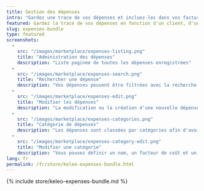 ```yaml
---
title: Gestion des dépenses
intro: "Gardez une trace de vos dépenses et incluez-les dans vos factures."
featured: Gardez la trace de vos dépenses en fonction d'un client, d'un projet et d'une activité. Ces dépenses peuvent être classées par catégorie et incluses dans vos factures.  
slug: expenses-bundle
type: featured
screenshots:
  - 
    src: "/images/marketplace/expenses-listing.png"
    title: "Administration des dépenses"
    description: "Liste paginée de toutes les dépenses enregistrées"
  - 
    src: "/images/marketplace/expenses-search.png"
    title: "Rechercher une dépense"
    description: "Vos dépenses peuvent être filtrées avec la recherche trouvée dans plusieurs écrans Kimai."
  - 
    src: "/images/marketplace/expenses-edit.png"
    title: "Modifier les dépenses"
    description: "La modification ou la création d'une nouvelle dépense vous permet de saisir les champs suivants"
  - 
    src: "/images/marketplace/expenses-categories.png"
    title: "Catégorie de dépenses"
    description: "Les dépenses sont classées par catégories afin d'avoir une meilleure vue d'ensemble et des options de filtrage."
  - 
    src: "/images/marketplace/expenses-category-edit.png"
    title: "Modifier une catégorie"
    description: "Vous pouvez définir un nom, un facteur de coût et un bref texte d'aide pour chaque catégorie."
lang: fr
permalink: /fr/store/keleo-expenses-bundle.html
---
```


{% include store/keleo-expenses-bundle.md %}
